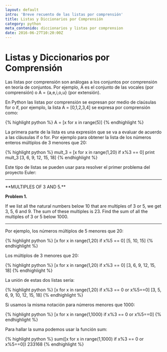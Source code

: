 ```yaml
---
layout: default
intro: 'Breve recuento de las listas por comprensión'
title: Listas y Diccionarios por Comprensión
category: python
meta_contenido: diccionarios y listas por comprension
date: 2016-06-27T10:20:00Z
---
```


<h1 class="centrar-titulo-blog">Listas y Diccionarios por Comprensión</h1>

Las listas por comprensión son análogas a los conjuntos por comprensión en teoría de conjuntos. Por ejemplo, A es el conjunto de las vocales (por comprensión) o A = {a,e,i,o,u} (por extensión).

En Python las listas por comprensión se expresan por medio de claúsulas for o if, por ejemplo, la lista A = [0,1,2,3,4] se expresa por comprensión como:

{% highlight python %}
A = [x for x in range(5)]
{% endhighlight %}

La primera parte de la lista es una expresión que se va a evaluar de acuerdo a las cláusulas if o for. Por ejemplo para obtener la lista de los números enteros múltiplos de 3 menores que 20:

{% highlight python %}
mult_3 = [x for x in range(1,20) if x%3 == 0]
print mult_3
[3, 6, 9, 12, 15, 18]
{% endhighlight %}

Este tipo de listas se pueden usar para resolver el primer problema del proyecto Euler:
<hr>
**MULTIPLES OF 3 AND 5.**

**Problem 1.**

If we list all the natural numbers below 10 that are multiples of 3 or 5, we get 3, 5, 6 and 9. The sum of these multiples is 23.
Find the sum of all the multiples of 3 or 5 below 1000.
<hr>

Por ejemplo, los números múltiplos de 5 menores que 20:

{% highlight python %}
[x for x in range(1,20) if x%5 == 0]
[5, 10, 15]
{% endhighlight %}

Los múltiplos de 3 menores que 20:

{% highlight python %}
[x for x in range(1,20) if x%3 == 0]
[3, 6, 9, 12, 15, 18]
{% endhighlight %}

La unión de estas dos listas sería:

{% highlight python %}
[x for x in range(1,20) if x%3 == 0 or x%5==0]
[3, 5, 6, 9, 10, 12, 15, 18]
{% endhighlight %}

Si usamos la misma notación para números menores que 1000:

{% highlight python %}
[x for x in range(1,1000) if x%3 == 0 or x%5==0]
{% endhighlight %}

Para hallar la suma podemos usar la función sum:

{% highlight python %}
sum([x for x in range(1,1000) if x%3 == 0 or x%5==0])
233168
{% endhighlight %}

